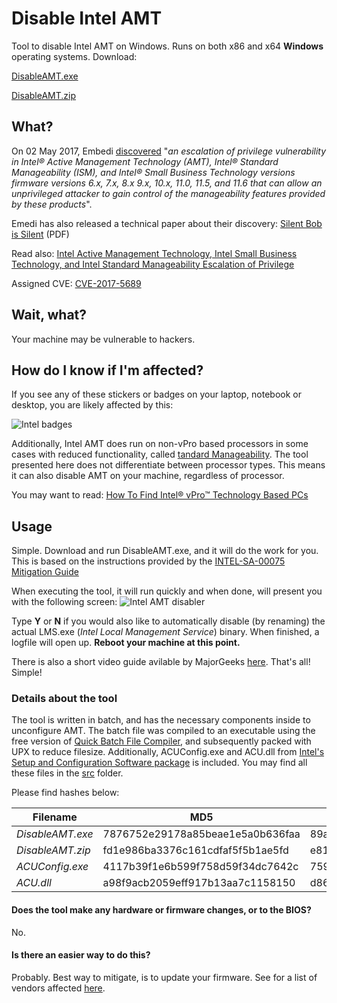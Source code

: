 # Disable Intel AMT
Tool to disable Intel AMT on Windows. Runs on both x86 and x64 **Windows** operating systems. 
Download:

[DisableAMT.exe](DisableAMT.exe)

[DisableAMT.zip](DisableAMT.zip)

## What?
On 02 May 2017, Embedi [discovered](https://www.embedi.com/news/mythbusters-cve-2017-5689) "*an escalation of privilege vulnerability in Intel® Active Management Technology (AMT), Intel® Standard Manageability (ISM), and Intel® Small Business Technology versions firmware versions 6.x, 7.x, 8.x 9.x, 10.x, 11.0, 11.5, and 11.6 that can allow an unprivileged attacker to gain control of the manageability features provided by these products*".

Emedi has also released a technical paper about their discovery:
[Silent Bob is Silent](https://www.embedi.com/files/white-papers/Silent-Bob-is-Silent.pdf) (PDF)

Read also: [Intel Active Management Technology, Intel Small Business Technology, and Intel Standard Manageability Escalation of Privilege](https://security-center.intel.com/advisory.aspx?intelid=INTEL-SA-00075&languageid=en-fr)

Assigned CVE: [CVE-2017-5689](https://www.cve.mitre.org/cgi-bin/cvename.cgi?name=2017-5689)

## Wait, what?
Your machine may be vulnerable to hackers.

## How do I know if I'm affected?
If you see any of these stickers or badges on your laptop, notebook or desktop, you are likely affected by this:

![Intel badges](http://i.imgur.com/Evq3CUo.png "Intel badges")

Additionally, Intel AMT does run on non-vPro based processors in some cases with reduced functionality, called [tandard Manageability](https://software.intel.com/en-us/blogs/2009/03/27/what-is-standard-manageability). The tool presented here does not differentiate between processor types. This means it can also disable AMT on your machine, regardless of processor.

You may want to read:
[How To Find Intel® vPro™ Technology Based PCs](https://communities.intel.com/docs/DOC-5693)


## Usage
Simple. Download and run DisableAMT.exe, and it will do the work for you. This is based on the instructions provided by the [INTEL-SA-00075 Mitigation Guide](https://downloadcenter.intel.com/download/26754/INTEL-SA-00075-Mitigation-Guide)

When executing the tool, it will run quickly and when done, will present you with the following screen:
![Intel AMT disabler](http://i.imgur.com/e4DMXEV.png "Intel AMT disabler")

Type **Y** or **N** if you would also like to automatically disable (by renaming) the actual LMS.exe (*Intel Local Management Service*) binary. When finished, a logfile will open up. **Reboot your machine at this point.**

There is also a short video guide avilable by MajorGeeks [here](https://www.youtube.com/watch?v=gyv5_n4HpMY). That's all! Simple!


### Details about the tool
The tool is written in batch, and has the necessary components inside to unconfigure AMT. The batch file was compiled to an executable using the free version of [Quick Batch File Compiler](http://www.abyssmedia.com/quickbfc/), and subsequently packed with UPX to reduce filesize. Additionally, ACUConfig.exe and ACU.dll from [Intel's Setup and Configuration Software package](https://downloadcenter.intel.com/download/26505) is included. You may find all these files in the [src](src) folder.

Please find hashes below:

Filename | MD5 | SHA1 | SHA256
--- | --- | --- | ---
*DisableAMT.exe* | 7876752e29178a85beae1e5a0b636faa | 89a2a64066c127c4f8fbdbf7ad946b59beaf4009 | 796e63854aaf3630cdfff642dc7f18fa4a32097737da45b0a5b83fb0a15fd72a
*DisableAMT.zip* | fd1e986ba3376c161cdfaf5f5b1ae5fd | e81f58bf35f64067aa359bcbf1bbbe5305d6b13b | 837303761c87f3e8f3bfb3f5cb2eef16679a688df5781dc446300717f42a481f
*ACUConfig.exe* | 4117b39f1e6b599f758d59f34dc7642c | 7595bc7a97e7ddab65f210775e465aa6a87df4fd | 475e242953ab8e667aa607a4a7966433f111f8adbb3f88d8b21052b4c38088f7
*ACU.dll* | a98f9acb2059eff917b13aa7c1158150 | d869310f28fce485da0c099f7df349c82a005f30 | c569d9ce5024bb5b430bab696f2d276cfdc068018a84703b48e6d74a13dadfd7

#### Does the tool make any hardware or firmware changes, or to the BIOS?
No.

#### Is there an easier way to do this?
Probably. Best way to mitigate, is to update your firmware. See for a list of vendors affected [here](https://security-center.intel.com/advisory.aspx?intelid=INTEL-SA-00075&languageid=en-fr).



